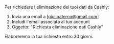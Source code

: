 Per richiedere l'eliminazione dei tuoi dati da Cashly:

1. Invia una email a [giulioaterno@gmail.com]
2. Includi l'email associata al tuo account
3. Oggetto: "Richiesta eliminazione dati Cashly"

Elaboreremo la tua richiesta entro 30 giorni.
